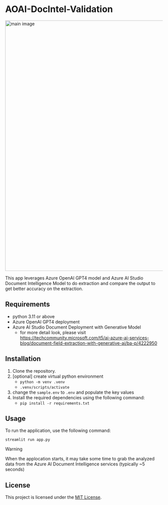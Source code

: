 # AOAI-DocIntel-Validation

<img src="readme_files/main.gif" alt="main image" width="800"/>

This app leverages Azure OpenAI GPT4 model and Azure AI Studio Document Intelligence Model to do extraction and compare the output to get better accuracy on the extraction.

## Requirements

- python 3.11 or above
- Azure OpenAI GPT4 deployment
- Azure AI Studio Document Deployment with Generative Model
    - for more detail look, please visit https://techcommunity.microsoft.com/t5/ai-azure-ai-services-blog/document-field-extraction-with-generative-ai/ba-p/4222950

## Installation

1. Clone the repository.
2. [optional] create virtual python environment
    - ```python -m venv .venv```
    - ```.venv/scripts/activate```
3. change the `sample.env` to `.env` and populate the key values
4. Install the required dependencies using the following command:
    - ```pip install -r requirements.txt```

## Usage

To run the application, use the following command:

```shell
streamlit run app.py
```

> [!WARNING]
> When the applocation starts, it may take some time to grab the analyzed data from the Azure AI Document Intelligence services (typically ~5 seconds)

## License

This project is licensed under the [MIT License](LICENSE).
